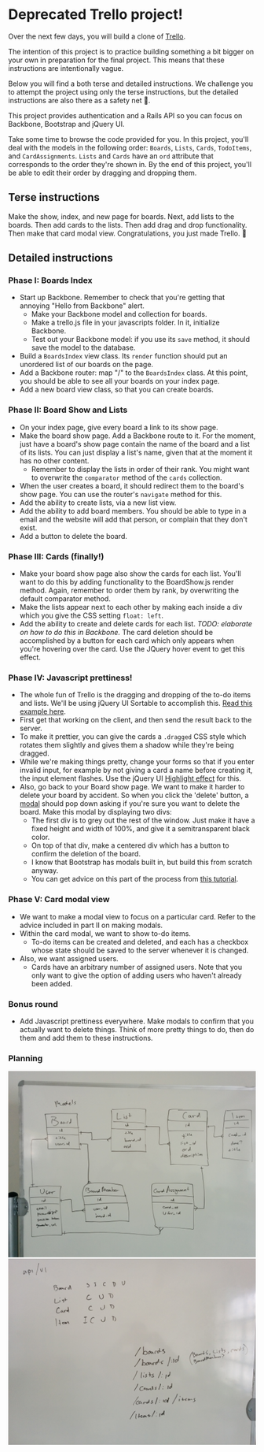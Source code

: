 #  Deprecated Trello project!

Over the next few days, you will build a clone of [Trello](https://trello.com/).

The intention of this project is to practice building something a bit bigger on 
your own in preparation for the final project. This means that these 
instructions are intentionally vague.

Below you will find a both terse and detailed instructions. We challenge you to 
attempt the project using only the terse instructions, but the detailed 
instructions are also there as a safety net :gift:.

This project provides authentication and a Rails API so you can focus on 
Backbone, Bootstrap and jQuery UI.

Take some time to browse the code provided for you. In this project, you'll 
deal with the models in the following order: `Boards`, `Lists`, `Cards`, 
`TodoItems`, and `CardAssignments`. `Lists` and `Cards` have an `ord` attribute 
that corresponds to the order they're shown in. By the end of this project, 
you'll be able to edit their order by dragging and dropping them.

## Terse instructions

Make the show, index, and new page for boards. Next, add lists to the boards. 
Then add cards to the lists. Then add drag and drop functionality. Then make 
that card modal view. Congratulations, you just made Trello. :beers:

## Detailed instructions

### Phase I: Boards Index

* Start up Backbone. Remember to check that you're getting that annoying "Hello 
from Backbone" alert.
  * Make your Backbone model and collection for boards.
  * Make a trello.js file in your javascripts folder. In it, initialize Backbone.
  * Test out your Backbone model: if you use its `save` method, it should save 
the model to the database.
* Build a `BoardsIndex` view class. Its `render` function should put an 
unordered list of our boards on the page.
* Add a Backbone router: map "/" to the `BoardsIndex` class. At this point, you 
should be able to see all your boards on your index page.
* Add a new board view class, so that you can create boards.

### Phase II: Board Show and Lists

* On your index page, give every board a link to its show page.
* Make the board show page. Add a Backbone route to it. For the moment, just 
have a board's show page contain the name of the board and a list of its lists. 
You can just display a list's name, given that at the moment it has no other 
content.
  * Remember to display the lists in order of their rank. You might want to 
overwrite the `comparator` method of the `cards` collection.
* When the user creates a board, it should redirect them to the board's show 
page. You can use the router's `navigate` method for this.
* Add the ability to create lists, via a new list view.
* Add the ability to add board members. You should be able to type in a email 
and the website will add that person, or complain that they don't exist.
* Add a button to delete the board.

### Phase III: Cards (finally!)

* Make your board show page also show the cards for each list. You'll want to 
do this by adding functionality to the BoardShow.js render method. Again, 
remember to order them by rank, by overwriting the default comparator method.
* Make the lists appear next to each other by making each inside a div which you 
give the CSS setting `float: left`.
* Add the ability to create and delete cards for each list. *TODO: elaborate on 
how to do this in Backbone.* The card deletion should be accomplished by a 
button for each card which only appears when you're hovering over the card. Use 
the JQuery hover event to get this effect.

### Phase IV: Javascript prettiness!

* The whole fun of Trello is the dragging and dropping of the to-do items and 
lists. We'll be using jQuery UI Sortable to accomplish this. 
[Read this example here](http://stackoverflow.com/a/15635201).
* First get that working on the client, and then send the result back to the 
server.
* To make it prettier, you can give the cards a `.dragged` CSS style which 
rotates them slightly and gives them a shadow while they're being dragged.
* While we're making things pretty, change your forms so that if you enter 
invalid input, for example by not giving a card a name before creating it, the 
input element flashes. Use the jQuery UI 
[Highlight effect](https://api.jqueryui.com/highlight-effect/) for this.
* Also, go back to your Board show page. We want to make it harder to delete 
your board by accident. So when you click the 'delete' button, a 
[modal](http://getbootstrap.com/javascript/#modals) should pop down asking if 
you're sure you want to delete the board. Make this modal by displaying two 
divs:
  * The first div is to grey out the rest of the window. Just make it have a 
fixed height and width of 100%, and give it a semitransparent black color.
  * On top of that div, make a centered div which has a button to confirm the 
deletion of the board.
  * I know that Bootstrap has modals built in, but build this from scratch 
anyway.
  * You can get advice on this part of the process from 
[this tutorial](http://www.jacklmoore.com/notes/jquery-modal-tutorial/).

### Phase V: Card modal view

* We want to make a modal view to focus on a particular card. Refer to the 
advice included in part II on making modals.
* Within the card modal, we want to show to-do items.
  * To-do items can be created and deleted, and each has a checkbox whose state 
should be saved to the server whenever it is changed.
* Also, we want assigned users.
  * Cards have an arbitrary number of assigned users. Note that you only want 
to give the option of adding users who haven't already been added.

### Bonus round

* Add Javascript prettiness everywhere. Make modals to confirm that you 
actually want to delete things. Think of more pretty things to do, then do 
them and add them to these instructions.


### Planning

![alt text](./models_doc.jpg "Models")
![alt text](./routes_doc.jpg "Routes")
